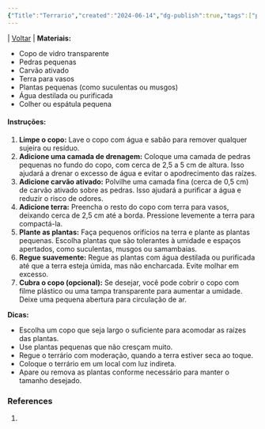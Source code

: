 ```yaml
---
{"Title":"Terrario","created":"2024-06-14","dg-publish":true,"tags":["pessoal/quaseumdev"],"permalink":"/1-minha-vida/terrario/","dgPassFrontmatter":true}
---
```


| [Voltar](index) |
**Materiais:**
* Copo de vidro transparente
* Pedras pequenas
* Carvão ativado
* Terra para vasos
* Plantas pequenas (como suculentas ou musgos)
* Água destilada ou purificada
* Colher ou espátula pequena
#### **Instruções:**
1. **Limpe o copo:** Lave o copo com água e sabão para remover qualquer sujeira ou resíduo.
2. **Adicione uma camada de drenagem:** Coloque uma camada de pedras pequenas no fundo do copo, com cerca de 2,5 a 5 cm de altura. Isso ajudará a drenar o excesso de água e evitar o apodrecimento das raízes.
3. **Adicione carvão ativado:** Polvilhe uma camada fina (cerca de 0,5 cm) de carvão ativado sobre as pedras. Isso ajudará a purificar a água e reduzir o risco de odores.
4. **Adicione terra:** Preencha o resto do copo com terra para vasos, deixando cerca de 2,5 cm até a borda. Pressione levemente a terra para compactá-la.
5. **Plante as plantas:** Faça pequenos orifícios na terra e plante as plantas pequenas. Escolha plantas que são tolerantes à umidade e espaços apertados, como suculentas, musgos ou samambaias.
6. **Regue suavemente:** Regue as plantas com água destilada ou purificada até que a terra esteja úmida, mas não encharcada. Evite molhar em excesso.
7. **Cubra o copo (opcional):** Se desejar, você pode cobrir o copo com filme plástico ou uma tampa transparente para aumentar a umidade. Deixe uma pequena abertura para circulação de ar.

**Dicas:**
* Escolha um copo que seja largo o suficiente para acomodar as raízes das plantas.
* Use plantas pequenas que não cresçam muito.
* Regue o terrário com moderação, quando a terra estiver seca ao toque.
* Coloque o terrário em um local com luz indireta.
* Apare ou remova as plantas conforme necessário para manter o tamanho desejado.
### References
1. 
  